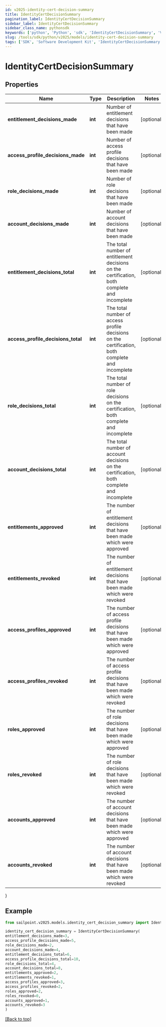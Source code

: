 ```yaml
---
id: v2025-identity-cert-decision-summary
title: IdentityCertDecisionSummary
pagination_label: IdentityCertDecisionSummary
sidebar_label: IdentityCertDecisionSummary
sidebar_class_name: pythonsdk
keywords: ['python', 'Python', 'sdk', 'IdentityCertDecisionSummary', 'V2025IdentityCertDecisionSummary'] 
slug: /tools/sdk/python/v2025/models/identity-cert-decision-summary
tags: ['SDK', 'Software Development Kit', 'IdentityCertDecisionSummary', 'V2025IdentityCertDecisionSummary']
---
```


# IdentityCertDecisionSummary


## Properties

Name | Type | Description | Notes
------------ | ------------- | ------------- | -------------
**entitlement_decisions_made** | **int** | Number of entitlement decisions that have been made | [optional] 
**access_profile_decisions_made** | **int** | Number of access profile decisions that have been made | [optional] 
**role_decisions_made** | **int** | Number of role decisions that have been made | [optional] 
**account_decisions_made** | **int** | Number of account decisions that have been made | [optional] 
**entitlement_decisions_total** | **int** | The total number of entitlement decisions on the certification, both complete and incomplete | [optional] 
**access_profile_decisions_total** | **int** | The total number of access profile decisions on the certification, both complete and incomplete | [optional] 
**role_decisions_total** | **int** | The total number of role decisions on the certification, both complete and incomplete | [optional] 
**account_decisions_total** | **int** | The total number of account decisions on the certification, both complete and incomplete | [optional] 
**entitlements_approved** | **int** | The number of entitlement decisions that have been made which were approved | [optional] 
**entitlements_revoked** | **int** | The number of entitlement decisions that have been made which were revoked | [optional] 
**access_profiles_approved** | **int** | The number of access profile decisions that have been made which were approved | [optional] 
**access_profiles_revoked** | **int** | The number of access profile decisions that have been made which were revoked | [optional] 
**roles_approved** | **int** | The number of role decisions that have been made which were approved | [optional] 
**roles_revoked** | **int** | The number of role decisions that have been made which were revoked | [optional] 
**accounts_approved** | **int** | The number of account decisions that have been made which were approved | [optional] 
**accounts_revoked** | **int** | The number of account decisions that have been made which were revoked | [optional] 
}

## Example

```python
from sailpoint.v2025.models.identity_cert_decision_summary import IdentityCertDecisionSummary

identity_cert_decision_summary = IdentityCertDecisionSummary(
entitlement_decisions_made=3,
access_profile_decisions_made=5,
role_decisions_made=2,
account_decisions_made=4,
entitlement_decisions_total=6,
access_profile_decisions_total=10,
role_decisions_total=4,
account_decisions_total=8,
entitlements_approved=2,
entitlements_revoked=1,
access_profiles_approved=3,
access_profiles_revoked=2,
roles_approved=2,
roles_revoked=0,
accounts_approved=1,
accounts_revoked=3
)

```
[[Back to top]](#) 


